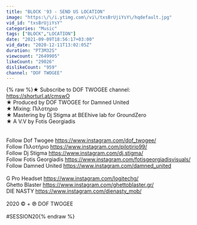 ```yaml
---
title: "BLOCK '93 - SEND US LOCATION"
image: "https:\/\/i.ytimg.com\/vi\/txsBrUjiYsY\/hqdefault.jpg"
vid_id: "txsBrUjiYsY"
categories: "Music"
tags: ["BLOCK","LOCATION"]
date: "2021-09-09T18:56:17+03:00"
vid_date: "2020-12-11T13:02:05Z"
duration: "PT3M32S"
viewcount: "2649905"
likeCount: "29026"
dislikeCount: "959"
channel: "DOF TWOGEE"
---
```

{% raw %}★ Subscribe to DOF TWOGEE channel: <a rel="nofollow" target="blank" href="https://shorturl.at/cmswO">https://shorturl.at/cmswO</a><br />★ Produced by DOF TWOGEE for Damned United<br />★ Mixing: Πιλοτηριο<br />★ Mastering by Dj Stigma at BEEhive lab for GroundZero<br />★ A V.V by Fotis Georgiadis<br /><br /><br />Follow Dof Twogee  <a rel="nofollow" target="blank" href="https://www.instagram.com/dof_twogee/">https://www.instagram.com/dof_twogee/</a><br />Follow Πιλοτήριο  <a rel="nofollow" target="blank" href="https://www.instagram.com/pilotirio99/">https://www.instagram.com/pilotirio99/</a><br />Follow Dj Stigma  <a rel="nofollow" target="blank" href="https://www.instagram.com/dj.stigma/">https://www.instagram.com/dj.stigma/</a><br />Follow Fotis Georgiadis  <a rel="nofollow" target="blank" href="https://www.instagram.com/fotisgeorgiadisvisuals/">https://www.instagram.com/fotisgeorgiadisvisuals/</a><br />Follow Damned United  <a rel="nofollow" target="blank" href="https://www.instagram.com/damned_united">https://www.instagram.com/damned_united</a><br /><br />G Pro Headset <a rel="nofollow" target="blank" href="https://www.instagram.com/logitechg/">https://www.instagram.com/logitechg/</a><br />Ghetto Blaster  <a rel="nofollow" target="blank" href="https://www.instagram.com/ghettoblaster.gr/">https://www.instagram.com/ghettoblaster.gr/</a><br />DIE NASTY <a rel="nofollow" target="blank" href="https://www.instagram.com/dienasty_mob/">https://www.instagram.com/dienasty_mob/</a><br /><br />2020 © + ℗ DOF TWOGEE<br /><br />#SESSION20{% endraw %}
